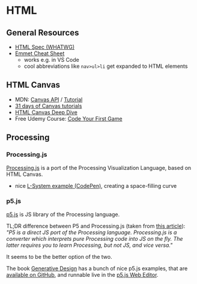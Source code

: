 # HTML

## General Resources

* [HTML Spec (WHATWG)](https://tools.ietf.org/html/rfc7231)
* [Emmet Cheat Sheet](https://docs.emmet.io/cheat-sheet/)
  * works e.g. in VS Code
  * cool abbreviations like `nav>ul>li` get expanded to HTML elements

## HTML Canvas

* MDN: [Canvas API](https://developer.mozilla.org/en-US/docs/Web/API/Canvas_API) / [Tutorial](https://developer.mozilla.org/en-US/docs/Web/API/Canvas_API/Tutorial)
* [31 days of Canvas tutorials](http://creativejs.com/2011/08/31-days-of-canvas-tutorials/)
* [HTML Canvas Deep Dive](https://joshondesign.com/p/books/canvasdeepdive/toc.html)
* Free Udemy Course: [Code Your First Game](https://www.udemy.com/code-your-first-game)

## Processing

### Processing.js

[Processing.js](http://processingjs.org/) is a port of the Processing Visualization Language, based on HTML Canvas.

* nice [L-System example (CodePen)](https://codepen.io/anon/pen/WdBzjw), creating a space-filling curve

### p5.js

[p5.js](https://p5js.org/) is JS library of the Processing language.

TL;DR difference between P5 and Processing.js (taken from
[this article](https://www.sitepoint.com/processing-js-vs-p5-js-whats-difference/)):
*"P5 is a direct JS port of the Processing language. Processing.js
is a converter which interprets pure Processing code into JS on the fly. The
latter requires you to learn Processing, but not JS, and vice versa."*

It seems to be the better option of the two.

The book [Generative Design](http://www.generative-gestaltung.de/2/) has a
bunch of nice p5.js examples, that are
[available on GitHub](https://github.com/generative-design/Code-Package-p5.js),
and runnable live in the [p5.js Web Editor](http://alpha.editor.p5js.org/).

